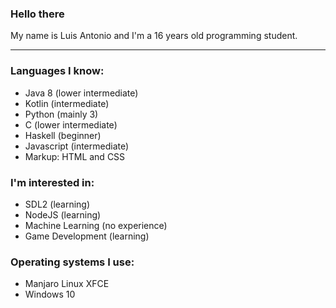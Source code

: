 ### Hello there

My name is Luis Antonio and I'm a 16 years old programming student.

***

### Languages I know:

- Java 8 (lower intermediate)
- Kotlin (intermediate)
- Python (mainly 3)
- C (lower intermediate)
- Haskell (beginner)
- Javascript (intermediate)
- Markup: HTML and CSS

### I'm interested in:

- SDL2 (learning)
- NodeJS (learning)
- Machine Learning (no experience)
- Game Development (learning)

### Operating systems I use:

- Manjaro Linux XFCE
- Windows 10
